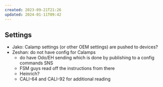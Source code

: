 ```yaml
---
created: 2023-09-21T21:26
updated: 2024-01-11T09:42
---
```

## Settings

- Jako: Calamp settings (or other OEM settings) are pushed to devices?
- Zeshan: do not have config for Calamps
	- do have Odo/EH sending which is done by publishing to a config commands SNS
	- FSM guys read off the instructions from there
	- Heinrich?
	- CALI-64 and CALI-92 for additional reading

